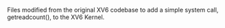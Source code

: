 Files modified from the original XV6 codebase to add a simple system call, getreadcount(), to the XV6 Kernel. 
